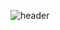 ![header](https://capsule-render.vercel.app/api?type=soft&color=auto&height=200&section=header&text=Welcome&fontSize=90&animation=fadeIn&fontAlignY=38&desc=Woongcloud%20GitHub%20Profile&descAlignY=51&descAlign=62)



